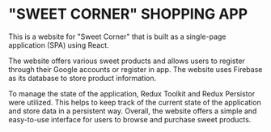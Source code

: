 # "SWEET CORNER" SHOPPING APP

This is a website for "Sweet Corner" that is built as a single-page application (SPA) using React. 

 The website offers various sweet products and allows users to register through their Google accounts or register in app. The website uses Firebase as its database to store product information.
 
 To manage the state of the application, Redux Toolkit and Redux Persistor were utilized. This helps to keep track of the current state of the application and store data in a persistent way. Overall, the website offers a simple and easy-to-use interface for users to browse and purchase sweet products.
